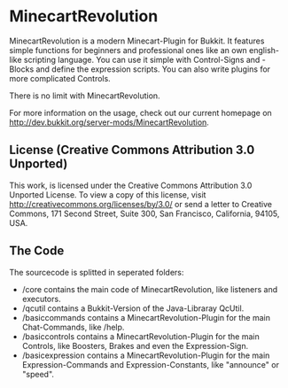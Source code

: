 MinecartRevolution
==================

MinecartRevolution is a modern Minecart-Plugin for Bukkit. It features simple functions for beginners and professional ones like an own english-like scripting language.
You can use it simple with Control-Signs and -Blocks and define the expression scripts. You can also write plugins for more complicated Controls.

There is no limit with MinecartRevolution.

For more information on the usage, check out our current homepage on http://dev.bukkit.org/server-mods/MinecartRevolution.

License (Creative Commons Attribution 3.0 Unported)
---------------------------------------------------

This work, is licensed under the Creative Commons Attribution 3.0 Unported License. To view a copy of this license, visit http://creativecommons.org/licenses/by/3.0/ or send a letter to Creative Commons, 171 Second Street, Suite 300, San Francisco, California, 94105, USA.

The Code
--------

The sourcecode is splitted in seperated folders:

* /core contains the main code of MinecartRevolution, like listeners and executors.
* /qcutil contains a Bukkit-Version of the Java-Libraray QcUtil.
* /basiccommands contains a MinecartRevolution-Plugin for the main Chat-Commands, like /help.
* /basiccontrols contains a MinecartRevolution-Plugin for the main Controls, like Boosters, Brakes and even the Expression-Sign.
* /basicexpression contains a MinecartRevolution-Plugin for the main Expression-Commands and Expression-Constants, like "announce" or "speed".